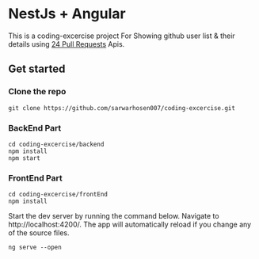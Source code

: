 # NestJs + Angular

This is a coding-excercise project For Showing github user list & their details using [24 Pull Requests](https://24pullrequests.com/api) Apis.

## Get started

### Clone the repo

```shell
git clone https://github.com/sarwarhosen007/coding-excercise.git
```

### BackEnd Part

```shell
cd coding-excercise/backend
npm install
npm start
```

### FrontEnd Part

```shell
cd coding-excercise/frontEnd
npm install
```
Start the dev server by running the command below. Navigate to http://localhost:4200/. The app will automatically reload if you change any of the source files.

```shell
ng serve --open
```

